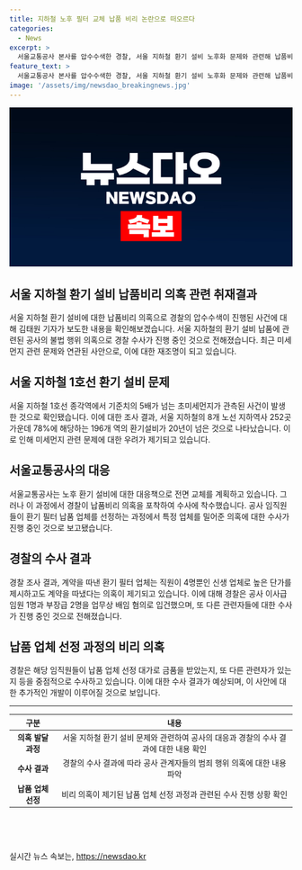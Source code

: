 ```yaml
---
title: 지하철 노후 필터 교체 납품 비리 논란으로 떠오르다
categories:
  - News
excerpt: >
  서울교통공사 본사를 압수수색한 경찰, 서울 지하철 환기 설비 노후화 문제와 관련해 납품비리 의혹 수사 중. 경찰은 특정 환기 필터 업체가 고가로 계약을 따낸 것을 확인하고, 이사급 임원 1명과 부장급 2명을 업무상 배임 혐의로 입건했으며, 또 다른 환기 설비 업체로부터 골프 접대와 향응을 받은 혐의로 직위 해제됐다. 경찰은 금품 수수 여부와 관련자 추가 수사 중. (150자)
feature_text: >
  서울교통공사 본사를 압수수색한 경찰, 서울 지하철 환기 설비 노후화 문제와 관련해 납품비리 의혹 수사 중. 경찰은 특정 환기 필터 업체가 고가로 계약을 따낸 것을 확인하고, 이사급 임원 1명과 부장급 2명을 업무상 배임 혐의로 입건했으며, 또 다른 환기 설비 업체로부터 골프 접대와 향응을 받은 혐의로 직위 해제됐다. 경찰은 금품 수수 여부와 관련자 추가 수사 중. (150자)
image: '/assets/img/newsdao_breakingnews.jpg'
---
```


<p><img src="/assets/img/newsdao_breakingnews.jpg" alt="bookingtag 속보" /></p>

<h2>서울 지하철 환기 설비 납품비리 의혹 관련 취재결과</h2>

<p data-ke-size="size16">서울 지하철 환기 설비에 대한 납품비리 의혹으로 경찰의 압수수색이 진행된 사건에 대해 김태원 기자가 보도한 내용을 확인해보겠습니다. 서울 지하철의 환기 설비 납품에 관련된 공사의 불법 행위 의혹으로 경찰 수사가 진행 중인 것으로 전해졌습니다. 최근 미세먼지 관련 문제와 연관된 사안으로, 이에 대한 재조명이 되고 있습니다.</p>

<h2 data-ke-size="size26">서울 지하철 1호선 환기 설비 문제</h2>

<p data-ke-size="size16">서울 지하철 1호선 종각역에서 기준치의 5배가 넘는 초미세먼지가 관측된 사건이 발생한 것으로 확인됐습니다. 이에 대한 조사 결과, 서울 지하철의 8개 노선 지하역사 252곳 가운데 78%에 해당하는 196개 역의 환기설비가 20년이 넘은 것으로 나타났습니다. 이로 인해 미세먼지 관련 문제에 대한 우려가 제기되고 있습니다.</p>

<h2 data-ke-size="size26">서울교통공사의 대응</h2>

<p data-ke-size="size16">서울교통공사는 노후 환기 설비에 대한 대응책으로 전면 교체를 계획하고 있습니다. 그러나 이 과정에서 경찰이 납품비리 의혹을 포착하여 수사에 착수했습니다. 공사 임직원들이 환기 필터 납품 업체를 선정하는 과정에서 특정 업체를 밀어준 의혹에 대한 수사가 진행 중인 것으로 보고됐습니다.</p>

<h2 data-ke-size="size26">경찰의 수사 결과</h2>

<p data-ke-size="size16">경찰 조사 결과, 계약을 따낸 환기 필터 업체는 직원이 4명뿐인 신생 업체로 높은 단가를 제시하고도 계약을 따냈다는 의혹이 제기되고 있습니다. 이에 대해 경찰은 공사 이사급 임원 1명과 부장급 2명을 업무상 배임 혐의로 입건했으며, 또 다른 관련자들에 대한 수사가 진행 중인 것으로 전해졌습니다.</p>

<h2 data-ke-size="size26">납품 업체 선정 과정의 비리 의혹</h2>

<p data-ke-size="size16">경찰은 해당 임직원들이 납품 업체 선정 대가로 금품을 받았는지, 또 다른 관련자가 있는지 등을 중점적으로 수사하고 있습니다. 이에 대한 수사 결과가 예상되며, 이 사안에 대한 추가적인 개발이 이루어질 것으로 보입니다.</p>

<hr>

<table>
<thead>
<tr>
<th style="text-align: center;">구분</th>
<th style="text-align: center;">내용</th>
</tr>
</thead>
<tbody>
<tr>
<td style="text-align: center; height: 17px;"><b>의혹 발달 과정</b></td>
<td style="text-align: center;">서울 지하철 환기 설비 문제와 관련하여 공사의 대응과 경찰의 수사 결과에 대한 내용 확인</td>
</tr>
<tr>
<td style="text-align: center; height: 17px;"><b>수사 결과</b></td>
<td style="text-align: center;">경찰의 수사 결과에 따라 공사 관계자들의 범죄 행위 의혹에 대한 내용 파악</td>
</tr>
<tr>
<td style="text-align: center; height: 17px;"><b>납품 업체 선정</b></td>
<td style="text-align: center;">비리 의혹이 제기된 납품 업체 선정 과정과 관련된 수사 진행 상황 확인</td>
</tr>
</tbody>
</table>

<p data-ke-size="size16">&nbsp;</p>

<p data-ke-size="size16">&nbsp;</p>
실시간 뉴스 속보는, <a href="https://newsdao.kr" rel="dofollow">https://newsdao.kr</a>


